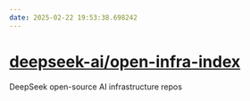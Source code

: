 ```yaml
---
date: 2025-02-22 19:53:38.698242
---
```


# [deepseek-ai/open-infra-index](https://github.com/deepseek-ai/open-infra-index)

DeepSeek open-source AI infrastructure repos